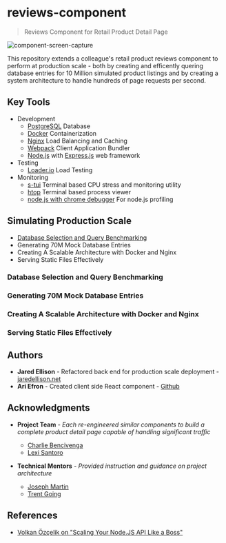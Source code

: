 # reviews-component
> Reviews Component for Retail Product Detail Page

![component-screen-capture](documentation/front-end-experience.gif)



This repository extends a colleague's retail product reviews component to perform at production scale - both by creating and efficently quering database entries for 10 Million simulated product listings and by creating a system architecture to handle hundreds of page requests per second.

## Key Tools

- Development
  - [PostgreSQL](https://www.postgresql.org/) Database
  - [Docker](https://www.docker.com) Containerization
  - [Nginx](https://www.nginx.com/) Load Balancing and Caching
  - [Webpack](https://webpack.js.org/) Client Application Bundler
  - [Node.js](https://nodejs.org/en/) with [Express.js](https://expressjs.com/) web framework
- Testing
  - [Loader.io](http://loader.io) Load Testing
- Monitoring
  - [s-tui](https://github.com/amanusk/s-tui) Terminal based CPU stress and monitoring utility
  - [htop](https://github.com/hishamhm/htop) Terminal based process viewer
  - [node.js with chrome debugger](https://medium.com/@paul_irish/debugging-node-js-nightlies-with-chrome-devtools-7c4a1b95ae27) For node.js profiling

## Simulating Production Scale

- [Database Selection and Query Benchmarking](#database-selection-and-query-benchmarking)
- Generating 70M Mock Database Entries
- Creating A Scalable Architecture with Docker and Nginx
- Serving Static Files Effectively

### Database Selection and Query Benchmarking



### Generating 70M Mock Database Entries



### Creating A Scalable Architecture with Docker and Nginx



### Serving Static Files Effectively



## Authors

* **Jared Ellison** - Refactored back end for production scale deployment - [jaredellison.net](http://jaredellison.net)
* **Ari Efron** - Created client side React component -  [Github](https://github.com/arfyron)

## Acknowledgments

- **Project Team** - *Each re-engineered similar components to build a complete product detail page capable of handling significant traffic*
  - [Charlie Bencivenga](https://github.com/Cbenz88)
  - [Lexi Santoro](https://github.com/lexisantoro)

- **Technical Mentors** - *Provided instruction and guidance on project architecture*
  - [Joseph Martin](https://github.com/jpranaymartin)
  - [Trent Going](https://github.com/trentgoing)

## References

- [Volkan Özçelik on "Scaling Your Node.JS API Like a Boss"](https://www.youtube.com/watch?v=Ogjb60Fg10A)